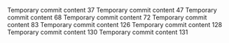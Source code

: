 Temporary commit content 37
Temporary commit content 47
Temporary commit content 68
Temporary commit content 72
Temporary commit content 83
Temporary commit content 126
Temporary commit content 128
Temporary commit content 130
Temporary commit content 131
